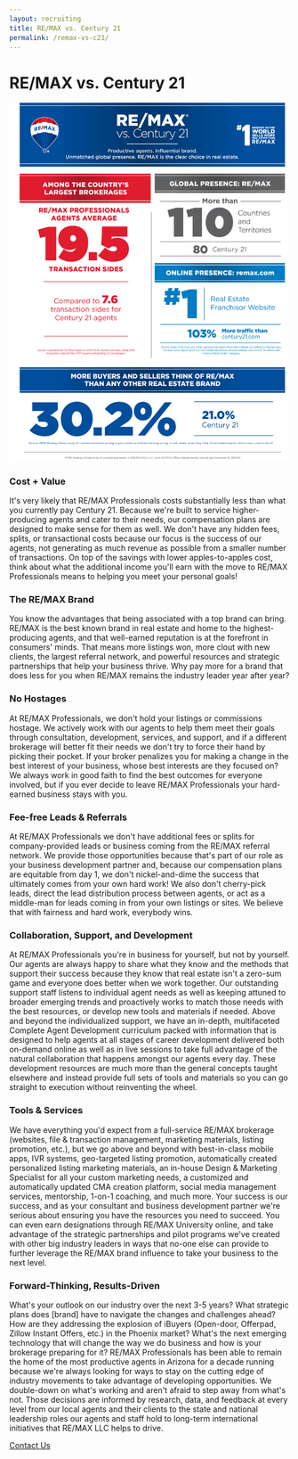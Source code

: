 ```yaml
---
layout: recruiting
title: RE/MAX vs. Century 21
permalink: /remax-vs-c21/
---
```

<h1 class="center">RE/MAX vs. Century 21</h1>
<img src="/img/c21.jpg" alt="Remax vs Century 21" class="infographic">

<h3>Cost + Value</h3>
<p>It's very likely that RE/MAX Professionals costs substantially less than what you currently pay Century 21.  Because we're built to service higher-producing agents and cater to their needs, our compensation plans are designed to make sense for them as well.  We don't have any hidden fees, splits, or transactional costs because our focus is the success of our agents, not generating as much revenue as possible from a smaller number of transactions.  On top of the savings with lower apples-to-apples cost, think about what the additional income you'll earn with the move to RE/MAX Professionals means to helping you meet your personal goals!</p>


<h3>The RE/MAX Brand</h3>
<p>You know the advantages that being associated with a top brand can bring.  RE/MAX is the best known brand in real estate and home to the highest-producing agents, and that well-earned reputation is at the forefront in consumers' minds.  That means more listings won, more clout with new clients, the largest referral network, and powerful resources and strategic partnerships that help your business thrive.  Why pay more for a brand that does less for you when RE/MAX remains the industry leader year after year?</p>


<h3>No Hostages</h3>
<p>At RE/MAX Professionals, we don't hold your listings or commissions hostage.  We actively work with our agents to help them meet their goals through consultation, development, services, and support, and if a different brokerage will better fit their needs we don't try to force their hand by picking their pocket.  If your broker penalizes you for making a change in the best interest of your business, whose best interests are they focused on?  We always work in good faith to find the best outcomes for everyone involved, but if you ever decide to leave RE/MAX Professionals your hard-earned business stays with you.</p>


<h3>Fee-free Leads & Referrals</h3>
<p>At RE/MAX Professionals we don't have additional fees or splits for company-provided leads or business coming from the RE/MAX referral network.  We provide those opportunities because that's part of our role as your business development partner and, because our compensation plans are equitable from day 1, we don't nickel-and-dime the success that ultimately comes from your own hard work!  We also don't cherry-pick leads, direct the lead distribution process between agents, or act as a middle-man for leads coming in from your own listings or sites.  We believe that with fairness and hard work, everybody wins.</p>


<h3>Collaboration, Support, and Development</h3>
<p>At RE/MAX Professionals you're in business for yourself, but not by yourself.  Our agents are always happy to share what they know and the methods that support their success because they know that real estate isn't a zero-sum game and everyone does better when we work together.  Our outstanding support staff listens to individual agent needs as well as keeping attuned to broader emerging trends and proactively works to match those needs with the best resources, or develop new tools and materials if needed.  Above and beyond the individualized support, we have an in-depth, multifaceted Complete Agent Development curriculum packed with information that is designed to help agents at all stages of career development delivered both on-demand online as well as in live sessions to take full advantage of the natural collaboration that happens amongst our agents every day.  These development resources are much more than the general concepts taught elsewhere and instead provide full sets of tools and materials so you can go straight to execution without reinventing the wheel.</p>


<h3>Tools & Services</h3>
<p>We have everything you'd expect from a full-service RE/MAX brokerage (websites, file & transaction management, marketing materials, listing promotion, etc.), but we go above and beyond with best-in-class mobile apps, IVR systems, geo-targeted listing promotion, automatically created personalized listing marketing materials, an in-house Design & Marketing Specialist for all your custom marketing needs, a customized and automatically updated CMA creation platform, social media management services, mentorship, 1-on-1 coaching, and much more.  Your success is our success, and as your consultant and business development partner we're serious about ensuring you have the resources you need to succeed.  You can even earn designations through RE/MAX University online, and take advantage of the strategic partnerships and pilot programs we've created with other big industry leaders in ways that no-one else can provide to further leverage the RE/MAX brand influence to take your business to the next level.</p>


<h3>Forward-Thinking, Results-Driven</h3>
<p>What's your outlook on our industry over the next 3-5 years?  What strategic plans does [brand] have to navigate the changes and challenges ahead?  How are they addressing the explosion of iBuyers (Open-door, Offerpad, Zillow Instant Offers, etc.) in the Phoenix market?  What's the next emerging technology that will change the way we do business and how is your brokerage preparing for it?  RE/MAX Professionals has been able to remain the home of the most productive agents in Arizona for a decade running because we're always looking for ways to stay on the cutting edge of industry movements to take advantage of developing opportunities.  We double-down on what's working and aren't afraid to step away from what's not.  Those decisions are informed by research, data, and feedback at every level from our local agents and their clients to the state and national leadership roles our agents and staff hold to long-term international initiatives that RE/MAX LLC helps to drive.</p>

<div class="center readlink" style="margin-bottom: 2rem">
  <a href="/contact/">Contact Us</a>
</div>
